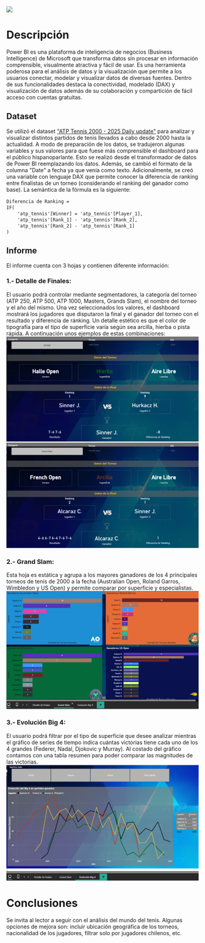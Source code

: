 <!-- GIF HEADER -->
<img src="https://www.vuepilot.com/wp-content/uploads/2021/02/power-bi-banner.jpg">

# Descripción

Power BI es una plataforma de inteligencia de negocios (Business Intelligence) de Microsoft que transforma datos sin procesar en información comprensible, visualmente atractiva y fácil de usar. Es una herramienta poderosa para el análisis de datos y la visualización que permite a los usuarios conectar, modelar y visualizar datos de diversas fuentes.
Dentro de sus funcionalidades destaca la conectividad, modelado (DAX) y visualización de datos además de su colaboración y compartición de fácil acceso con cuentas gratuitas.

## Dataset
Se utilizó el dataset ["ATP Tennis 2000 - 2025 Daily update"](https://www.kaggle.com/datasets/dissfya/atp-tennis-2000-2023daily-pull/data) para analizar y visualizar distintos partidos de tenis llevados a cabo desde 2000 hasta la actualidad. 
A modo de preparación de los datos, se tradujeron algunas variables y sus valores para que fuese más comprensible el dashboard para el público hispanoparlante. Esto se realizó desde el transformador de datos de Power BI reemplazando los datos. Además, se cambió el formato de la columna "Date" a fecha ya que venía como texto.
Adicionalmente, se creó una variable con lenguaje DAX que permite conocer la diferencia de ranking entre finalistas de un torneo (considerando el ranking del ganador como base). La semántica de la fórmula es la siguiente:
```
Diferencia de Ranking = 
IF(
    'atp_tennis'[Winner] = 'atp_tennis'[Player_1],
    'atp_tennis'[Rank_1] - 'atp_tennis'[Rank_2],
    'atp_tennis'[Rank_2] - 'atp_tennis'[Rank_1]
)

```

## Informe
El informe cuenta con 3 hojas y contienen diferente información:

### 1.- Detalle de Finales:
El usuario podrá controlar mediante segmentadores, la categoría del torneo (ATP 250, ATP 500, ATP 1000, Masters, Grands Slam), el nombre del torneo y el año del mismo.
Una vez seleccionados los valores, el dashboard mostrará los jugadores que disputaron la final y el ganador del torneo con el resultado y diferencia de ránking.
Un detalle estético es que el color de tipografía para el tipo de superficie varía según sea arcilla, hierba o pista rápida. A continuación unos ejemplos de estas combinaciones:
![Ejemplo1_Finales](Imagenes/Detalle_finales_1.png)  
![Ejemplo1_Finales](Imagenes/Detalle_finales_2.png)  

### 2.- Grand Slam:
Esta hoja es estática y agrupa a los mayores ganadores de los 4 principales torneos de tenis de 2000 a la fecha (Australian Open, Roland Garros, Wimbledon y US Open) y permite comparar por superficie y especialistas.
![Ejemplo1_Finales](Imagenes/Grand_Slam.png) 

### 3.- Evolución Big 4:
El usuario podrá filtrar por el tipo de superficie que desee analizar mientras el gráfico de series de tiempo indica cuántas victorias tiene cada uno de los 4 grandes (Federer, Nadal, Djokovic y Murray). Al costado del gráfico contamos con una tabla resumen para poder comparar las magnitudes de las victorias.
![Ejemplo1_Finales](Imagenes/Evolucion_big4.png) 

# Conclusiones
Se invita al lector a seguir con el análisis del mundo del tenis. Algunas opciones de mejora son: incluir ubicación geográfica de los torneos, nacionalidad de los jugadores, filtrar solo por jugadores chilenos, etc.



